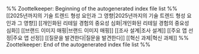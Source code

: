 %% Zoottelkeeper: Beginning of the autogenerated index file list %%
 [[2025년까지의 기술 트렌드 형성 요인과 그 영향|2025년까지의 기술 트렌드 형성 요인과 그 영향]]
 [[개인화된 리테일 경험의 중요성 심화|개인화된 리테일 경험의 중요성 심화]]
 [[브랜드 이미지 매핑|브랜드 이미지 매핑]]
 [[조사 설계|조사 설계]]
 [[주요 앱 선정|주요 앱 선정]]
 [[질문을 발견한다|질문을 발견한다]]
 [[혁신 과제|혁신 과제]]
%% Zoottelkeeper: End of the autogenerated index file list %%
